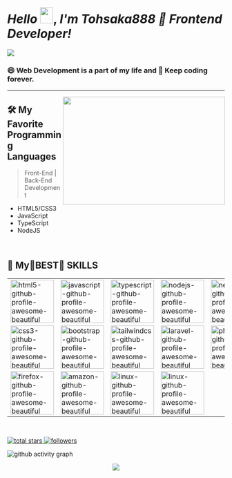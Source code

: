 <meta name="reaact-developer-portfolio"/>
<meta name="react"/>
<meta name="next"/>
<meta name="vue" />
<meta name="front-end" />
<meta name="back-end" />
<meta name="full-stack"/>
<h1 align="left">
    <em>Hello </em> <img src="source/Hi.gif" height="37px" width="30px">, <em> I'm Tohsaka888 </em>
    <em> 🚀 Frontend Developer! </em>
</h1>

<img src="https://readme-typing-svg.herokuapp.com/?lines=React%20and%20Vue%20Front-end%20Developer;Nest%20and%20Python%20Back-end%20Developer;Full-stack%20Web%20Developer&font=Abril+Fatface&width=800&height=90&color=58a6ff&vCenter=true&size=45&duration=4000&pause=1500">

### :smile: Web Development is a part of my life and :book: Keep coding forever.

--------

<a href="#"><img align="right" height="250" width="375" alt="" src="./source/back-new.gif"/></a>

## 🛠️ My Favorite Programming Languages

> Front-End | Back-End Development
- HTML5/CSS3
- JavaScript
- TypeScript
- NodeJS

<br>

## 💫 My🌟BEST🌟 SKILLS

<p align="center">
    <table>
        <tr>
            <td><img src="https://img.icons8.com/color/344/html-5.png" alt="html5-github-profile-awesome-beautiful" width="100"/></td>
            <td><img src="https://www.vectorlogo.zone/logos/javascript/javascript-icon.svg" alt="javascript-github-profile-awesome-beautiful" width="100"/></td>
            <td><img src="https://www.vectorlogo.zone/logos/typescriptlang/typescriptlang-icon.svg" alt="typescript-github-profile-awesome-beautiful" width="100"/></td>
            <td><img src="https://www.vectorlogo.zone/logos/nodejs/nodejs-icon.svg" alt="nodejs-github-profile-awesome-beautiful" width="100"/></td>
            <td><img src="https://www.vectorlogo.zone/logos/nestjs/nestjs-icon.svg" alt="nestjs-github-profile-awesome-beautiful" width="100"/></td>
            <td><img src="https://www.vectorlogo.zone/logos/expressjs/expressjs-icon.svg" alt="expressjs-github-profile-awesome-beautiful" width="100"/></td>
            <td><img src="https://www.vectorlogo.zone/logos/reactjs/reactjs-icon.svg" alt="reactjs-github-profile-awesome-beautiful" width="100"/></td>
            <td><img src="https://mdbcdn.b-cdn.net/wp-content/themes/mdbootstrap4/content/en/_mdb5/_assets/img/icons/angular.png" alt="angular-github-profile-awesome-beautiful" width="100" style="visibility: visible;"></td>
            <td><img src="https://mdbcdn.b-cdn.net/wp-content/themes/mdbootstrap4/content/en/_mdb5/_assets/img/icons/vue.png" alt="vue-github-profile-awesome-beautiful" width="100" style="visibility: visible;"></td>
            <td><img src="https://www.vectorlogo.zone/logos/nuxtjs/nuxtjs-icon.svg" alt="nuxtjs-github-profile-awesome-beautiful" width="100" style="visibility: visible;"></td>
            <td><img src="https://www.theconsolelogs.com/react/redux.svg" alt="redux-github-profile-awesome-beautiful" width="100"/></td>
            <td><img src="https://www.vectorlogo.zone/logos/graphql/graphql-icon.svg" alt="graphql-github-profile-awesome-beautiful" width="100"/></td>
            <td><img src="https://www.vectorlogo.zone/logos/apollographql/apollographql-icon.svg" alt="apollographql-github-profile-awesome-beautiful" width="100"/></td>
            <td><img src="https://www.vectorlogo.zone/logos/python/python-icon.svg" alt="python-github-profile-awesome-beautiful" width="100"/></td>
        </tr>
        <tr>
            <td><img src="https://img.icons8.com/color/344/css3.png" alt="css3-github-profile-awesome-beautiful" width="100"/></td>
            <td><img src="https://mdbcdn.b-cdn.net/wp-content/themes/mdbootstrap4/content/en/_mdb5/_assets/img/icons/bootstrap.png" alt="bootstrap-github-profile-awesome-beautiful" width="100" style="visibility: visible;"/></td>
            <td><img src="https://www.vectorlogo.zone/logos/tailwindcss/tailwindcss-icon.svg" alt="tailwindcss-github-profile-awesome-beautiful" width="100"/></td>
            <td><img src="https://www.vectorlogo.zone/logos/laravel/laravel-icon.svg" alt="laravel-github-profile-awesome-beautiful" width="100" style="visibility: visible;"/></td>
            <td><img src="https://www.vectorlogo.zone/logos/php/php-icon.svg" alt="php-github-profile-awesome-beautiful" width="100" style="visibility: visible;"/></td>
            <td><img src="https://www.vectorlogo.zone/logos/mochajs/mochajs-icon.svg" alt="aws-github-profile-awesome-beautiful" width="100"/></td>
            <td><img src="https://www.vectorlogo.zone/logos/docker/docker-icon.svg" alt="docker-github-profile-awesome-beautiful" width="100"/></td>
            <td><img src="https://www.vectorlogo.zone/logos/git-scm/git-scm-icon.svg" alt="eslint-github-profile-awesome-beautiful" width="100"/></td>
            <td><img src="https://www.vectorlogo.zone/logos/mongodb/mongodb-icon.svg" alt="mongodb-github-profile-awesome-beautiful" width="100" style="visibility: visible;"/></td>
            <td><img src="https://www.vectorlogo.zone/logos/postgresql/postgresql-icon.svg" alt="postgresql-github-profile-awesome-beautiful" width="100" style="visibility: visible;"/></td>
            <td><img src="https://www.vectorlogo.zone/logos/mysql/mysql-icon.svg" alt="mysql-github-profile-awesome-beautiful" width="100" style="visibility: visible;"/></td>
            <td><img src="https://www.vectorlogo.zone/logos/amazon/amazon-tile.svg" alt="amazon-github-profile-awesome-beautiful" width="100" style="visibility: visible;"/></td>
            <td><img src="https://www.vectorlogo.zone/logos/visualstudio_code/visualstudio_code-icon.svg" alt="visualstudio_code-github-profile-awesome-beautiful" width="100" style="visibility: visible;"/></td>
            <td><img src="https://www.vectorlogo.zone/logos/google/google-icon.svg" alt="google-github-profile-awesome-beautiful" width="100" style="visibility: visible;"/></td>
        </tr>
        <tr>
            <td><img src="https://www.vectorlogo.zone/logos/firefox/firefox-icon.svg" alt="firefox-github-profile-awesome-beautiful" width="100" style="visibility: visible;"/></td>
            <td><img src="https://www.vectorlogo.zone/logos/firebase/firebase-icon.svg" alt="amazon-github-profile-awesome-beautiful" width="100" style="visibility: visible;"/></td>
            <td><img src="https://www.vectorlogo.zone/logos/linux/linux-icon.svg" alt="linux-github-profile-awesome-beautiful" width="100"/></td>
            <td><img src="https://www.vectorlogo.zone/logos/jquery/jquery-icon.svg" alt="linux-github-profile-awesome-beautiful" width="100"/></td>
        </tr>
    </table>
</p>
<br>
<p align="left">
    <a href="https://github.com/niclaskato?tab=repositories&sort=stargazers">
        <img alt="total stars" title="Total stars on GitHub" src="https://custom-icon-badges.herokuapp.com/badge/dynamic/json?logo=star&color=55960c&labelColor=488207&label=Stars&style=for-the-badge&query=%24.stars&url=https://api.github-star-counter.workers.dev/user/niclaskato"/>
    </a>
    <a href="https://github.com/niclaskato?tab=followers">
        <img alt="followers" title="Follow me on Github" src="https://custom-icon-badges.herokuapp.com/github/followers/niclaskato?color=236ad3&labelColor=1155ba&style=for-the-badge&logo=person-add&label=Follow&logoColor=white"/>
    </a>
</p>

<!-- ## My GitHub Stats 📊

<p align="left">
    <img src="https://github-readme-stats.vercel.app/api?username=tohsaka888&title_color=FFFF00&icon_color=00FFFF&text_color=FFFFFF&bg_color=000000&show_icons=true&hide_border=true" alt="readme-stats-niclas" height="180px" />
    <img src="https://github-readme-stats.vercel.app/api/top-langs/?username=tohsaka888&layout=compact&theme=highcontrast&hide_border=true" alt="used-langs-niclas" height="180px"/>
</p>

<p align="left">
    <img src="https://github-profile-trophy.vercel.app/?username=niclaskato&no-bg=true&column=7&theme=discord&margin-w=15" alt="trophy-niclas" height="200px"/>
</p> -->

![github activity graph](https://github-readme-activity-graph.cyclic.app/graph?username=niclaskato&theme=react-dark)

<p align="center">
    <img align="center" src="http://github-readme-streak-stats.herokuapp.com?user=niclaskato&theme=highcontrast&hide_border=true"/>
</p>
